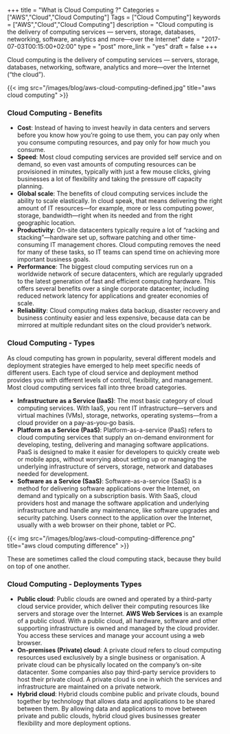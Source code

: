 +++
title = "What is Cloud Computing ?"
Categories = ["AWS","Cloud","Cloud Computing"]
Tags = ["Cloud Computing"]
keywords = ["AWS","Cloud","Cloud Computing"]
description = "Cloud computing is the delivery of computing services — servers, storage, databases, networking, software, analytics and more—over the Internet"
date = "2017-07-03T00:15:00+02:00"
type = "post"
more_link = "yes"
draft = false
+++

Cloud computing is the delivery of computing services — servers, storage, databases, networking, software, analytics and more—over the Internet (“the cloud”). 

{{< img src="/images/blog/aws-cloud-computing-defined.jpg" title="aws cloud computing" >}}

<!--more-->
### <a name="aws-cloud-computing-benefits">Cloud Computing - Benefits</a>

- **Cost**: Instead of having to invest heavily in data centers and servers before you know how you’re going to use them, you can pay only when you consume computing resources, and pay only for how much you consume.
- **Speed**: Most cloud computing services are provided self service and on demand, so even vast amounts of computing resources can be provisioned in minutes, typically with just a few mouse clicks, giving businesses a lot of flexibility and taking the pressure off capacity planning.
- **Global scale**: The benefits of cloud computing services include the ability to scale elastically. In cloud speak, that means delivering the right amount of IT resources—for example, more or less computing power, storage, bandwidth—right when its needed and from the right geographic location.
- **Productivity**: On-site datacenters typically require a lot of “racking and stacking”—hardware set up, software patching and other time-consuming IT management chores. Cloud computing removes the need for many of these tasks, so IT teams can spend time on achieving more important business goals.
- **Performance**: The biggest cloud computing services run on a worldwide network of secure datacenters, which are regularly upgraded to the latest generation of fast and efficient computing hardware. This offers several benefits over a single corporate datacenter, including reduced network latency for applications and greater economies of scale.
- **Reliability**: Cloud computing makes data backup, disaster recovery and business continuity easier and less expensive, because data can be mirrored at multiple redundant sites on the cloud provider’s network.

### <a name="aws-cloud-computing-types">Cloud Computing - Types</a>

As cloud computing has grown in popularity, several different models and
deployment strategies have emerged to help meet specific needs of different users. Each type of cloud service and deployment method provides you with different levels of control, flexibility, and management. Most cloud computing services fall into three broad categories.

- **Infrastructure as a Service (IaaS)**: The most basic category of cloud computing services. With IaaS, you rent IT infrastructure—servers and virtual machines (VMs), storage, networks, operating systems—from a cloud provider on a pay-as-you-go basis.
- **Platform as a Service (PaaS)**: Platform-as-a-service (PaaS) refers to cloud computing services that supply an on-demand environment for developing, testing, delivering and managing software applications. PaaS is designed to make it easier for developers to quickly create web or mobile apps, without worrying about setting up or managing the underlying infrastructure of servers, storage, network and databases needed for development.
- **Software as a Service (SaaS)**: Software-as-a-service (SaaS) is a method for delivering software applications over the Internet, on demand and typically on a subscription basis. With SaaS, cloud providers host and manage the software application and underlying infrastructure and handle any maintenance, like software upgrades and security patching. Users connect to the application over the Internet, usually with a web browser on their phone, tablet or PC.

{{< img src="/images/blog/aws-cloud-computing-difference.png" title="aws cloud computing difference" >}}


These are sometimes called the cloud computing stack, because they build on top of one another. 

### <a name="aws-cloud-computing-deployment-types">Cloud Computing - Deployments Types</a>

- **Public cloud**: Public clouds are owned and operated by a third-party cloud service provider, which deliver their computing resources like servers and storage over the Internet. **AWS Web Services** is an example of a public cloud. With a public cloud, all hardware, software and other supporting infrastructure is owned and managed by the cloud provider. You access these services and manage your account using a web browser.
- **On-premises (Private) cloud**: A private cloud refers to cloud computing resources used exclusively by a single business or organisation. A private cloud can be physically located on the company’s on-site datacenter. Some companies also pay third-party service providers to host their private cloud. A private cloud is one in which the services and infrastructure are maintained on a private network. 
- **Hybrid cloud**: Hybrid clouds combine public and private clouds, bound together by technology that allows data and applications to be shared between them. By allowing data and applications to move between private and public clouds, hybrid cloud gives businesses greater flexibility and more deployment options.